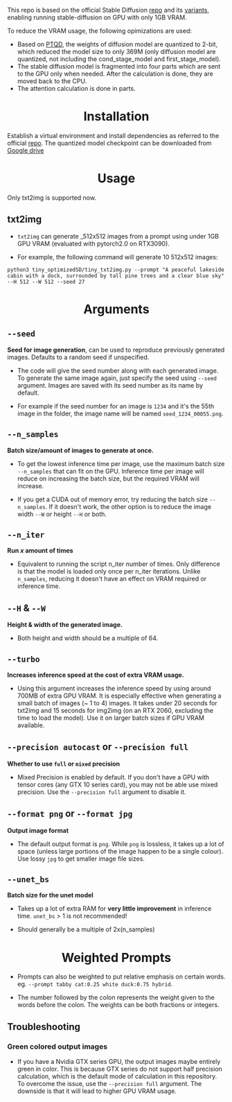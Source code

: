This repo is based on the official Stable Diffusion [repo](https://github.com/CompVis/stable-diffusion "repo") and its [variants](https://github.com/basujindal/stable-diffusion "variants"), enabling running stable-diffusion on GPU with only 1GB VRAM.

To reduce the VRAM usage, the following opimizations are used:
- Based on [PTQD](https://github.com/ThisisBillhe/PTQD), the weights of diffusion model are quantized to 2-bit, which reduced the model size to only 369M (only diffusion model are quantized, not including the cond_stage_model and first_stage_model).
- The stable diffusion model is fragmented into four parts which are sent to the GPU only when needed. After the calculation is done, they are moved back to the CPU.
- The attention calculation is done in parts.


<h1 align="center">Installation</h1>

Establish a virtual environment and install dependencies as referred to the official [repo](https://github.com/CompVis/stable-diffusion "repo").
The quantized model checkpoint can be downloaded from [Google drive](https://drive.google.com/file/d/1bdsW5Bys70xt3x4DDxNKsbMkRkkKgneJ/view?usp=drive_link)

<h1 align="center">Usage</h1>

Only txt2img is supported now.
## txt2img

- `txt2img` can generate _512x512 images from a prompt using under 1GB GPU VRAM (evaluated with pytorch2.0 on RTX3090).

- For example, the following command will generate 10 512x512 images:

`python3 tiny_optimizedSD/tiny_txt2img.py --prompt "A peaceful lakeside cabin with a dock, surrounded by tall pine trees and a clear blue sky" --H 512 --W 512 --seed 27`

<h1 align="center">Arguments</h1>

## `--seed`

**Seed for image generation**, can be used to reproduce previously generated images. Defaults to a random seed if unspecified.

- The code will give the seed number along with each generated image. To generate the same image again, just specify the seed using `--seed` argument. Images are saved with its seed number as its name by default.

- For example if the seed number for an image is `1234` and it's the 55th image in the folder, the image name will be named `seed_1234_00055.png`.

## `--n_samples`

**Batch size/amount of images to generate at once.**

- To get the lowest inference time per image, use the maximum batch size `--n_samples` that can fit on the GPU. Inference time per image will reduce on increasing the batch size, but the required VRAM will increase.

- If you get a CUDA out of memory error, try reducing the batch size `--n_samples`. If it doesn't work, the other option is to reduce the image width `--W` or height `--H` or both.

## `--n_iter`

**Run _x_ amount of times**

- Equivalent to running the script n_iter number of times. Only difference is that the model is loaded only once per n_iter iterations. Unlike `n_samples`, reducing it doesn't have an effect on VRAM required or inference time.

## `--H` & `--W`

**Height & width of the generated image.**

- Both height and width should be a multiple of 64.

## `--turbo`

**Increases inference speed at the cost of extra VRAM usage.**

- Using this argument increases the inference speed by using around 700MB of extra GPU VRAM. It is especially effective when generating a small batch of images (~ 1 to 4) images. It takes under 20 seconds for txt2img and 15 seconds for img2img (on an RTX 2060, excluding the time to load the model). Use it on larger batch sizes if GPU VRAM available.

## `--precision autocast` or `--precision full`

**Whether to use `full` or `mixed` precision**

- Mixed Precision is enabled by default. If you don't have a GPU with tensor cores (any GTX 10 series card), you may not be able use mixed precision. Use the `--precision full` argument to disable it.

## `--format png` or `--format jpg`

**Output image format**

- The default output format is `png`. While `png` is lossless, it takes up a lot of space (unless large portions of the image happen to be a single colour). Use lossy `jpg` to get smaller image file sizes.

## `--unet_bs`

**Batch size for the unet model**

- Takes up a lot of extra RAM for **very little improvement** in inference time. `unet_bs` > 1 is not recommended!

- Should generally be a multiple of 2x(n_samples)

<h1 align="center">Weighted Prompts</h1>

- Prompts can also be weighted to put relative emphasis on certain words.
  eg. `--prompt tabby cat:0.25 white duck:0.75 hybrid`.

- The number followed by the colon represents the weight given to the words before the colon. The weights can be both fractions or integers.

## Troubleshooting

### Green colored output images

- If you have a Nvidia GTX series GPU, the output images maybe entirely green in color. This is because GTX series do not support half precision calculation, which is the default mode of calculation in this repository. To overcome the issue, use the `--precision full` argument. The downside is that it will lead to higher GPU VRAM usage.

